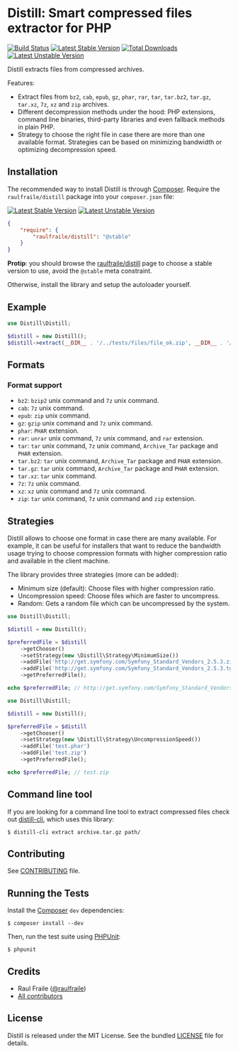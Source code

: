 # Distill: Smart compressed files extractor for PHP

[![Build Status](https://secure.travis-ci.org/raulfraile/distill.png)](http://travis-ci.org/raulfraile/distill)
[![Latest Stable Version](https://poser.pugx.org/raulfraile/distill/v/stable.png)](https://packagist.org/packages/raulfraile/distill)
[![Total Downloads](https://poser.pugx.org/raulfraile/distill/downloads.png)](https://packagist.org/packages/raulfraile/distill)
[![Latest Unstable Version](https://poser.pugx.org/raulfraile/distill/v/unstable.png)](https://packagist.org/packages/raulfraile/distill)

Distill extracts files from compressed archives.

Features:

* Extract files from `bz2`, `cab`, `epub`, `gz`, `phar`, `rar`, `tar`, `tar.bz2`, `tar.gz`, `tar.xz`, `7z`, `xz` and `zip` archives.
* Different decompression methods under the hood: PHP extensions, command line binaries, third-party libraries and even fallback methods in plain PHP.
* Strategy to choose the right file in case there are more than one available format. Strategies can be
based on minimizing bandwidth or optimizing decompression speed.

## Installation

The recommended way to install Distill is through [Composer](http://packagist.org/about-composer). Require the `raulfraile/distill` package into your `composer.json` file:

[![Latest Stable Version](https://poser.pugx.org/raulfraile/distill/v/stable.png)](https://packagist.org/packages/raulfraile/distill)
[![Latest Unstable Version](https://poser.pugx.org/raulfraile/distill/v/unstable.png)](https://packagist.org/packages/raulfraile/distill)


``` json
{
    "require": {
        "raulfraile/distill": "@stable"
    }
}
```

**Protip**: you should browse the [raulfraile/distill](https://packagist.org/packages/raulfraile/distill) page to choose a stable version to use, avoid the `@stable` meta constraint.

Otherwise, install the library and setup the autoloader yourself.

## Example

```php
use Distill\Distill;

$distill = new Distill();
$distill->extract(__DIR__ . '/../tests/files/file_ok.zip', __DIR__ . '/extract');
```

## Formats

### Format support

* `bz2`: `bzip2` unix command and `7z` unix command.
* `cab`: `7z` unix command.
* `epub`: `zip` unix command.
* `gz`: `gzip` unix command and `7z` unix command.
* `phar`: `PHAR` extension.
* `rar`: `unrar` unix command, `7z` unix command, and `rar` extension.
* `tar`: `tar` unix command, `7z` unix command, `Archive_Tar` package and `PHAR` extension.
* `tar.bz2`: `tar` unix command, `Archive_Tar` package and `PHAR` extension.
* `tar.gz`: `tar` unix command, `Archive_Tar` package and `PHAR` extension.
* `tar.xz`: `tar` unix command.
* `7z`: `7z` unix command.
* `xz`: `xz` unix command and `7z` unix command.
* `zip`: `tar` unix command, `7z` unix command and `zip` extension.

## Strategies

Distill allows to choose one format in case there are many available. For example, it can be
useful for installers that want to reduce the bandwidth usage trying to choose compression formats
with higher compression ratio and available in the client machine.

The library provides three strategies (more can be added):

* Minimum size (default): Choose files with higher compression ratio.
* Uncompression speed: Choose files which are faster to uncompress.
* Random: Gets a random file which can be uncompressed by the system.

```php
use Distill\Distill;

$distill = new Distill();

$preferredFile = $distill
    ->getChooser()
    ->setStrategy(new \Distill\Strategy\MinimumSize())
    ->addFile('http://get.symfony.com/Symfony_Standard_Vendors_2.5.3.zip')
    ->addFile('http://get.symfony.com/Symfony_Standard_Vendors_2.5.3.tgz')
    ->getPreferredFile();

echo $preferredFile; // http://get.symfony.com/Symfony_Standard_Vendors_2.5.3.tgz
```

```php
use Distill\Distill;

$distill = new Distill();

$preferredFile = $distill
    ->getChooser()
    ->setStrategy(new \Distill\Strategy\UncompressionSpeed())
    ->addFile('test.phar')
    ->addFile('test.zip')
    ->getPreferredFile();

echo $preferredFile; // test.zip
``` 

## Command line tool

If you are looking for a command line tool to extract compressed files check out [distill-cli](https://github.com/raulfraile/distill-cli), which uses this library:

```
$ distill-cli extract archive.tar.gz path/
```

## Contributing

See [CONTRIBUTING](https://github.com/raulfraile/distill/blob/master/CONTRIBUTING.md) file.


## Running the Tests

Install the [Composer](http://getcomposer.org/) `dev` dependencies:

```
$ composer install --dev
``` 

Then, run the test suite using [PHPUnit](http://phpunit.de/):

```
$ phpunit
```

## Credits

* Raul Fraile ([@raulfraile](https://twitter.com/raulfraile))
* [All contributors](https://github.com/raulfraile/distill/contributors)

## License

Distill is released under the MIT License. See the bundled [LICENSE](https://github.com/raulfraile/distill/blob/master/LICENSE) file for details.
